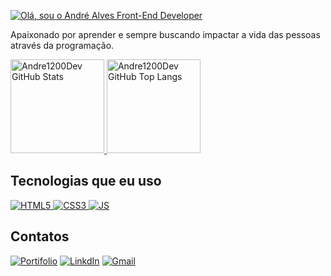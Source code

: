 [![Olá, sou o André Alves Front-End Developer](https://readme-typing-svg.demolab.com?font=Fira+Code&weight=600&size=35&duration=2500&pause=50&color=7cfc00&multiline=true&repeat=false&width=900&height=100&lines=Olá,+sou+o+André+Alves;Front-End+Developer)](https://git.io/typing-svg)

Apaixonado por aprender e sempre buscando impactar a vida das pessoas através da programação.

<div>
  <a href="#">
    <img height="150rem" alt="Andre1200Dev GitHub Stats" src="https://github-readme-stats.vercel.app/api?username=Andre1200Dev&show_icons=true&theme=dark&title_color=7cfc00&include_all_commits=true&count_private=true"/>
    <img height="150rem" alt="Andre1200Dev GitHub Top Langs" src="https://github-readme-stats.vercel.app/api/top-langs/?username=Andre1200Dev&layout=compact&langs_count=7&theme=dark&title_color=7cfc00" />
  </a>
</div>

## Tecnologias que eu uso
<div style="display: inline_block">
  <a href="#">
    <img alt="HTML5" src="https://img.shields.io/badge/HTML5-E34F26?style=for-the-badge&logo=html5&logoColor=white" />
    <img alt="CSS3" src="https://img.shields.io/badge/CSS3-1572B6?style=for-the-badge&logo=css3&logoColor=white" />
    <img alt="JS" src="https://img.shields.io/badge/JavaScript-F7DF1E?style=for-the-badge&logo=javascript&logoColor=black" />
  </a>
</div>

## Contatos
<div style="display: inline_block">
  <a href="#" target="_blank"><img alt="Portifolio" src="https://img.shields.io/badge/Portfolio-255E63?style=for-the-badge&logo=About.me&logoColor=white" target="_blank" /></a>
  <a href="https://www.linkedin.com/in/andrealves1200/" target="_blank"><img alt="LinkdIn" src="https://img.shields.io/badge/-LinkedIn-%230077B5?style=for-the-badge&logo=linkedin&logoColor=white" target="_blank" /></a>
  <a href ="andre1200.dev@gmail.com"> <img alt="Gmail" src="https://img.shields.io/badge/-Gmail-%23333?style=for-the-badge&logo=gmail&logoColor=white" target="_blank" /></a>
</div>
